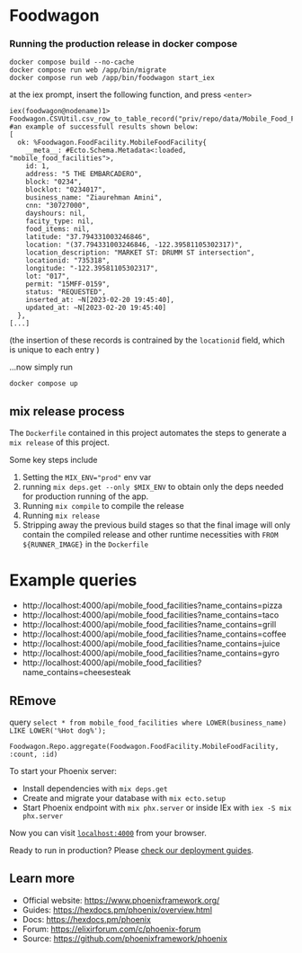 # Foodwagon


### Running the production release in docker compose
```
docker compose build --no-cache
docker compose run web /app/bin/migrate
docker compose run web /app/bin/foodwagon start_iex
```

at the iex prompt, insert the following function, and press `<enter>`

```
iex(foodwagon@nodename)1> Foodwagon.CSVUtil.csv_row_to_table_record("priv/repo/data/Mobile_Food_Facility_Permit.csv")
#an example of successfull results shown below:
[
  ok: %Foodwagon.FoodFacility.MobileFoodFacility{
    __meta__: #Ecto.Schema.Metadata<:loaded, "mobile_food_facilities">,
    id: 1,
    address: "5 THE EMBARCADERO",
    block: "0234",
    blocklot: "0234017",
    business_name: "Ziaurehman Amini",
    cnn: "30727000",
    dayshours: nil,
    facity_type: nil,
    food_items: nil,
    latitude: "37.794331003246846",
    location: "(37.794331003246846, -122.39581105302317)",
    location_description: "MARKET ST: DRUMM ST intersection",
    locationid: "735318",
    longitude: "-122.39581105302317",
    lot: "017",
    permit: "15MFF-0159",
    status: "REQUESTED",
    inserted_at: ~N[2023-02-20 19:45:40],
    updated_at: ~N[2023-02-20 19:45:40]
  },
[...]
```

(the insertion of these records is contrained by the `locationid` field, which is unique to each entry )

...now simply run

`docker compose up`
## mix release process
The `Dockerfile` contained in this project automates the steps to generate a `mix release` of this project.


Some key steps include

1. Setting the `MIX_ENV="prod"` env var
2. running `mix deps.get --only $MIX_ENV` to obtain only the deps needed for production running of the app.
3. Running `mix compile` to compile the release
4. Running `mix release`
5. Stripping away the previous build stages so that the final image will only contain the compiled release and other runtime necessities with `FROM ${RUNNER_IMAGE}` in the `Dockerfile`


# Example queries

- http://localhost:4000/api/mobile_food_facilities?name_contains=pizza
- http://localhost:4000/api/mobile_food_facilities?name_contains=taco
- http://localhost:4000/api/mobile_food_facilities?name_contains=grill
- http://localhost:4000/api/mobile_food_facilities?name_contains=coffee
- http://localhost:4000/api/mobile_food_facilities?name_contains=juice
- http://localhost:4000/api/mobile_food_facilities?name_contains=gyro
- http://localhost:4000/api/mobile_food_facilities?name_contains=cheesesteak






















## REmove 

query `select * from mobile_food_facilities where LOWER(business_name) LIKE LOWER('%Hot dog%');`


`Foodwagon.Repo.aggregate(Foodwagon.FoodFacility.MobileFoodFacility, :count, :id)`

To start your Phoenix server:

  * Install dependencies with `mix deps.get`
  * Create and migrate your database with `mix ecto.setup`
  * Start Phoenix endpoint with `mix phx.server` or inside IEx with `iex -S mix phx.server`

Now you can visit [`localhost:4000`](http://localhost:4000) from your browser.

Ready to run in production? Please [check our deployment guides](https://hexdocs.pm/phoenix/deployment.html).

## Learn more

  * Official website: https://www.phoenixframework.org/
  * Guides: https://hexdocs.pm/phoenix/overview.html
  * Docs: https://hexdocs.pm/phoenix
  * Forum: https://elixirforum.com/c/phoenix-forum
  * Source: https://github.com/phoenixframework/phoenix
